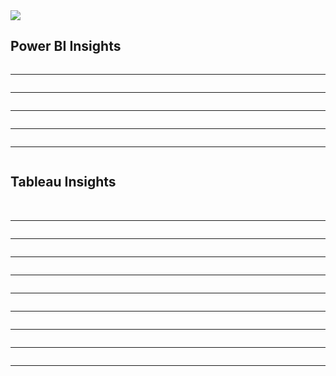 <img src="I'm Manmeet Singh.png">
<h2>Power BI Insights</h2>

<img src="RevoQuant/1.png" alt="">
<hr>
<img src="RevoQuant/2.png" alt="">
<hr>
<img src="RevoQuant/3.png" alt="">
<hr>
<img src="RevoQuant/4.png" alt="">
<hr>
<img src="RevoQuant/5.png" alt="">
<hr>
<img src="RevoQuant/6.png" alt="">

<h2>Tableau Insights</h2>
<img src="insights.png" alt="">
<img src="air.png" alt="">
<hr>
<img src="SALES.png" alt="">
<hr>
<img src="SALES DASHBOARD.jpg" alt="">
<hr>
<img src="D3.jpg" alt="">
<hr>
<img src="D4.jpg" alt="">
<hr>
<img src="Dashboard 1 (4).png" alt="">
<hr>
<img src="FLIGHT.png" alt="">
<hr>
<img src="covid.png" alt="" >
<hr>
<img src="usSales (2).png" alt="">
<hr>




  

